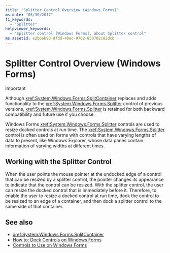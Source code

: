 ```yaml
---
title: "Splitter Control Overview (Windows Forms)"
ms.date: "03/30/2017"
f1_keywords: 
  - "Splitter"
helpviewer_keywords: 
  - "Splitter control [Windows Forms], about Splitter control"
ms.assetid: e2b6ab83-dfdd-40ec-9762-850702c82dcb
---
```

# Splitter Control Overview (Windows Forms)
> [!IMPORTANT]
>  Although <xref:System.Windows.Forms.SplitContainer> replaces and adds functionality to the <xref:System.Windows.Forms.Splitter> control of previous versions, <xref:System.Windows.Forms.Splitter> is retained for both backward compatibility and future use if you choose.  
  
 Windows Forms <xref:System.Windows.Forms.Splitter> controls are used to resize docked controls at run time. The <xref:System.Windows.Forms.Splitter> control is often used on forms with controls that have varying lengths of data to present, like Windows Explorer, whose data panes contain information of varying widths at different times.  
  
## Working with the Splitter Control  
 When the user points the mouse pointer at the undocked edge of a control that can be resized by a splitter control, the pointer changes its appearance to indicate that the control can be resized. With the splitter control, the user can resize the docked control that is immediately before it. Therefore, to enable the user to resize a docked control at run time, dock the control to be resized to an edge of a container, and then dock a splitter control to the same side of that container.  
  
## See also
- <xref:System.Windows.Forms.SplitContainer>
- [How to: Dock Controls on Windows Forms](../../../../docs/framework/winforms/controls/how-to-dock-controls-on-windows-forms.md)
- [Controls to Use on Windows Forms](../../../../docs/framework/winforms/controls/controls-to-use-on-windows-forms.md)
